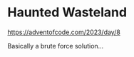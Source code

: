 Haunted Wasteland
=================

https://adventofcode.com/2023/day/8

Basically a brute force solution...
